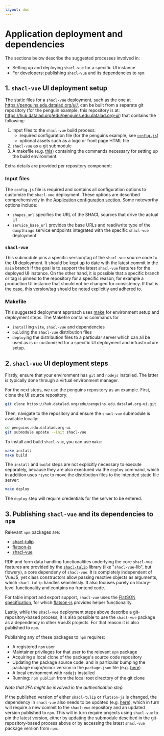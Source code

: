 ```yaml
---
layout: doc
---
```


# Application deployment and dependencies

The sections below describe the suggested processes involved in:
- Setting up and deploying `shacl-vue` for a specific UI instance
- For developers: publishing `shacl-vue` and its dependencies to `npm`

## 1. `shacl-vue` UI deployment setup

The static files for a `shacl-vue` deployment, such as the one at https://penguins.edu.datalad.org/ui/, can be built from a separate git repository (for the penguin example, this repository is at: https://hub.datalad.org/edu/penguins.edu.datalad.org-ui) that contains the following:

1. Input files to the `shacl-vue` build process:
   - required configuration file (for the penguins example, see [`config.js`](https://hub.datalad.org/edu/penguins.edu.datalad.org-ui/src/branch/main/config.json))
   - optional assets such as a logo or front page HTML file
2. `shacl-vue` as a git submodule
3. A makefile (e.g. [this](https://hub.datalad.org/edu/penguins.edu.datalad.org-ui/src/branch/main/Makefile)) containing the commands necessary for setting up the build environment.

Extra details are provided per repository component:

### Input files

The `config.js` file is required and contains all configuration options to customize the `shacl-vue` deployment. These options are described comprehensively in the [Application configuration section](./app-configuration). Some noteworthy options include:
- `shapes_url` specifies the URL of the SHACL sources that drive the actual UI
- `service_base_url` provides the base URLs and read/write type of the `dumpthings` service endpoints integrated with the specific `shacl-vue` deployment

### `shacl-vue`

This submodule pins a specific version/tag of the `shacl-vue` source code to the UI deployment. It should be kept up to date with the latest commit in the `main` branch if the goal is to support the latest `shacl-vue` features for the deployed UI instance. On the other hand, it is possible that a specific branch or tag is pinned to the repository for a specific reason, for example a production UI instance that should not be changed for consistency. If that is the case, this version/tag should be noted explicitly and adhered to.

### Makefile

This suggested deployment approach uses [make](https://www.gnu.org/software/make/) for environment setup and deployment steps. The Makefile contains commands for
- `install`ing `vite`, `shacl-vue` and dependencies
- `build`ing the `shacl-vue` distribution files
- `deploy`ing the distribution files to a particular server
which can all be used as is or customized for a specific UI deployment and infrastructure setup.

## 2. `shacl-vue` UI deployment steps

Firstly, ensure that your environment has `git` and `nodejs` installed. The latter is typically done through a virtual environment manager.

For the next steps, we use the penguins repository as an example. First, clone the UI source repository:

```bash
git clone https://hub.datalad.org/edu/penguins.edu.datalad.org-ui.git
```

Then, navigate to the repository and ensure the `shacl-vue` submodule is available locally:

```bash
cd penguins.edu.datalad.org-ui
git submodule update --init shacl-vue
```

To install and build `shacl-vue`, you can use `make`:

```bash
make install
make build
```

The `install` and `build` steps are not explicitly necessary to execute separately, because they are also exectured via the `deploy` command, which in addition uses `rsync` to move the distribution files to the intended static file server:

```bash
make deploy
```

The `deploy` step will require credentials for the server to be entered.

## 3. Publishing `shacl-vue` and its dependencies to `npm`

Relevant `npm` packages are:
- [shacl-tulip](https://www.npmjs.com/package/shacl-tulip)
- [flatson-js](https://www.npmjs.com/package/flatson-js)
- [shacl-vue](https://www.npmjs.com/package/shacl-vue)

RDF and form data handling functionalities underlying the core `shacl-vue` features are provided by the [`shacl-tulip`](https://github.com/psychoinformatics-de/shacl-tulip) library (like "`shacl-vue`-lib", but flowery), a core dependeny of `shacl-vue`. It is completely independent of VueJS, yet class constructors allow passing reactive objects as arguments, which `shacl-tulip` handles seamlessly. It also focuses purely on library-level functionality and contains no frontend code.

For table import and export support, `shacl-vue` uses the [FlatSON specification](https://hub.psychoinformatics.de/datalink/flatson), for which [flatson-js](https://www.npmjs.com/package/flatson-js) provides helper functionality.

Lastly, while the `shacl-vue` deployment steps above describe a git-repository-based process, it is also possible to use the `shacl-vue` package as a dependency in other VueJS projects. For that reason it is also published to `npm`.

Publishing any of these packages to `npm` requires:
- A registered `npm` user
- Maintainer privileges for that user to the relevant `npm` package
- Acquiring a local clone of the package's source code repository 
- Updating the package source code, and in particular bumping the package major/minor version in the `package.json` file (e.g. [here](https://github.com/psychoinformatics-de/shacl-tulip/blob/main/package.json#L3))
- A local environment with `nodejs` installed
- Running: `npm publish` from the local root directory of the git clone

_Note that 2FA might be involved in the authentication step_

If the published version of either `shacl-tulip` or `flatson-js` is changed, the dependency in `shacl-vue` also needs to be updated (e.g. [here](https://github.com/psychoinformatics-de/shacl-vue/blob/971c949e6c1a095b4ebfda67ac5459438ed3950c/package.json#L60)), which in turn will require a new commit to the `shacl-vue` repository and an updated version published to `npm`. This will in turn require projects using `shacl-vue` to pin the latest version, either by updating the submodule descibed in the git-repository-based process above or by accessing the latest `shacl-vue` package version from `npm`.